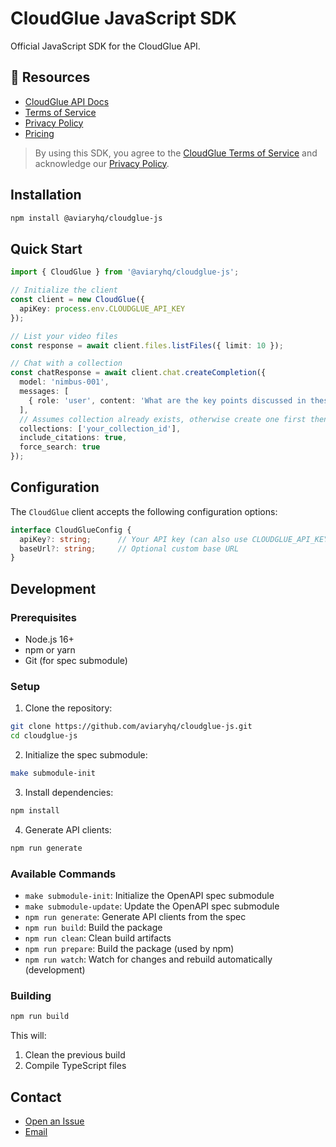 # CloudGlue JavaScript SDK

Official JavaScript SDK for the CloudGlue API.

## 📖 Resources

- [CloudGlue API Docs](https://docs.cloudglue.dev)
- [Terms of Service](https://cloudglue.dev/terms)
- [Privacy Policy](https://cloudglue.dev/privacy)
- [Pricing](https://cloudglue.dev/pricing)

> By using this SDK, you agree to the [CloudGlue Terms of Service](https://cloudglue.dev/terms) and acknowledge our [Privacy Policy](https://cloudglue.dev/privacy).

## Installation

```bash
npm install @aviaryhq/cloudglue-js
```

## Quick Start

```typescript
import { CloudGlue } from '@aviaryhq/cloudglue-js';

// Initialize the client
const client = new CloudGlue({
  apiKey: process.env.CLOUDGLUE_API_KEY
});

// List your video files
const response = await client.files.listFiles({ limit: 10 });

// Chat with a collection
const chatResponse = await client.chat.createCompletion({
  model: 'nimbus-001',
  messages: [
    { role: 'user', content: 'What are the key points discussed in these videos?' }
  ],
  // Assumes collection already exists, otherwise create one first then reference here by collection id 
  collections: ['your_collection_id'],
  include_citations: true,
  force_search: true
});
```

## Configuration

The `CloudGlue` client accepts the following configuration options:

```typescript
interface CloudGlueConfig {
  apiKey?: string;      // Your API key (can also use CLOUDGLUE_API_KEY env var)
  baseUrl?: string;     // Optional custom base URL
}
```

## Development

### Prerequisites
- Node.js 16+
- npm or yarn
- Git (for spec submodule)

### Setup

1. Clone the repository:
```bash
git clone https://github.com/aviaryhq/cloudglue-js.git
cd cloudglue-js
```

2. Initialize the spec submodule:
```bash
make submodule-init
```

3. Install dependencies:
```bash
npm install
```

4. Generate API clients:
```bash
npm run generate
```

### Available Commands

- `make submodule-init`: Initialize the OpenAPI spec submodule
- `make submodule-update`: Update the OpenAPI spec submodule
- `npm run generate`: Generate API clients from the spec
- `npm run build`: Build the package
- `npm run clean`: Clean build artifacts
- `npm run prepare`: Build the package (used by npm)
- `npm run watch`: Watch for changes and rebuild automatically (development)

### Building

```bash
npm run build
```

This will:
1. Clean the previous build
2. Compile TypeScript files

## Contact

* [Open an Issue](https://github.com/aviaryhq/cloudglue-js/issues/new)
* [Email](mailto:support@cloudglue.dev)

